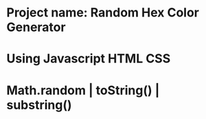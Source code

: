 # Project name: Random Hex Color Generator

# Using Javascript HTML CSS

# Math.random | toString() | substring()
